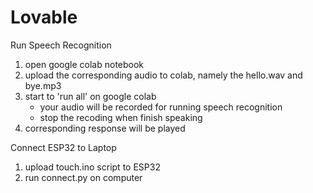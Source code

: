 # Lovable


Run Speech Recognition

1. open google colab notebook
2. upload the corresponding audio to colab, namely the hello.wav and bye.mp3
3. start to 'run all' on google colab
      - your audio will be recorded for running speech recognition
      - stop the recoding when finish speaking
4. corresponding response will be played




Connect ESP32 to Laptop

1. upload touch.ino script to ESP32
2. run connect.py on computer
